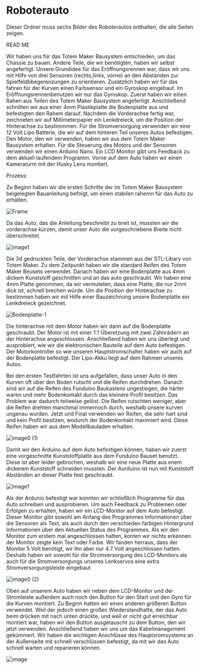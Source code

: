 Roboterauto
====

Dieser Ordner muss sechs Bilder des Roboterautos enthalten, die alle Seiten zeigen.

READ ME

Wir haben  uns für das Totem Maker Bausystem entschieden, um das Chassie zu bauen. Andere Teile, die wir benötigten, haben wir selbst angefertigt.
Unsere Grundidee für das Eröffnungsrennen war, dass wir uns mit Hilfe von drei Sensoren (rechts,links, vorne) an den Abständen zur Spielfeldbbegerenzungen zu orientieren.
Zusätzlich haben wir für das fahren für der Kurven einen Farbsensor und ein Gyroskop eingebaut. Im Eröffnungsrennenbenutzen wir nur das Gyroskop.
Zuerst haben wir einen Rahen aus Teilen des Totem Maker Bausystem angefertigt. Anschließend schnitten wir aus einer 4mm Plastikplatte die Bodenplatte aus und befestigten den Rahem darauf.
Nachdem die Vorderachse fertig war, zeichneten wir auf Millimeterpapier ein Lenkdreieck, um die Position der Hinterachse zu bestimmmen. 
Für die Stromversorgung verwenden wir eine 12 Volt Lipo Batterie, die wir auf dem hinteren Teil unseres Autos befestigen.
Den Motor, den wir verwenden, haben wir aus dem Totem Maker Bausystem erhalten. Für die Steuerung des Motors und der Sensoren verwenden wir einen Arduino Nano. 
Ein LCD Monitor gibt uns Feedback zu dem aktuell laufendem Programm. 
Vorne auf dem Auto haben wir einen Kameraturm mit der Husky Lens montiert.


Prozess:


Zu Beginn haben wir die ersten Schritte der im Totem Maker Bausystem beigelegten Bauanleitung befolgt, um einen stabilen rahemn für das Auto zu erhalten. 

![Frame](https://user-images.githubusercontent.com/131177565/235680006-affdd363-4297-4a06-9caa-a8125de43fb9.png)

Da das Auto, das die Anleitung beschreibt zu breit ist, mussten wir die vorderachse kürzen, damit unser Auto die vorgeschriebene Breite nicht überschreitet.

![image1](https://user-images.githubusercontent.com/131177565/235680801-dcf372b3-89f4-4a34-b5b8-66f85cb70028.jpeg)

Die 3d gedruckten Teile, der Vorderachse stammen aus der STL-Libary von Totem Maker.
Zu dem Zeitpunkt haben wir die standard Reifen des Totem Maker Beusets verwendet. 
Danach haben wir eine Bodenplatte aus 4mm dickem Kunststoff geschnitten und an das auto geschraubt.
Wir haben eine 4mm Platte genommen, da wir vermuteten, dass eine Platte, die nur 2mm dick ist, schnell brechen würde.
Um die Position der Hinterachse zu bestimmen haben wir mit Hilfe einer Bauzeichnung  unsere Bodenplatte ein Lenkdreieck gezeichnet.

![Bodenplatte-1](https://user-images.githubusercontent.com/131177565/235682426-33cb649e-8ef1-453e-b3f9-9b506c7610f3.png)

Die hinterachse mit dem Motor haben wir dann auf die Bodenplatte geschraubt.
Der Motor ist mit einer 1:1 Überetzung mit zwei Zahnrädern an der Hinterachse angeschlossen.
Anschließend haben wir uns überlegt und ausprobiert, wie wir die elektronischen Bauteile auf dem Auto befestigen. 
Der Motorkontroller so wie unseren Hauptstromschalter haben wir auch auf der Bodenplatte befestigt. 
Der Lipo-Akku liegt auf dem Rahmen unseres Autos.

Bei den ersten Testfahrten ist uns aufgefallen, dass unser Auto in den Kurven oft über den Boden rutscht und die Reifen durchdrehen.
Danach sind wir auf die Reifen des Funduino Baukastens ungestiegen, die härter waren und mehr Bodenkontakt durch das kleinere Profil besitzen.
Das Problem war dadurch teilweise gelöst.
Die Reifen rutschten weniger, aber die Reifen drehten manchmal immernoch durch, weshalb unsere kurven ungenau wurden.
Jetzt und Final verwenden wir Reifen, die sehr hart sind und kein Profil besitzen, wodurch der Bodenkontakt maximiert wird.
Diese Reifen haben wir aus dem Modellbauladen erhalten.

![image0 (1)](https://github.com/biswro2023/smartiecar/assets/131177565/c86c0d01-40ef-4458-8a59-f7c86a03f72b)


Damit wir den Arduino auf dem Auto befestigen können, haben wir zuerst eine vorgeschnitte Kunststoffplatte aus dem Funduino Bauset benutzt. 
Diese ist aber leider gebrochen, weshalb wir eine neue Platte aus enem dickerem Kunststoff schneiden mussten.
Der Aurduino ist nun mit Kunststoff Abständen an dieser Platte fest geschraubt.

![image1](https://github.com/biswro2023/smartiecar/assets/131177565/343355ef-cd43-4d30-9ed9-53aeb299f880)

Als der Ardunio befestigt war konnten wir schließlich Programme für das Auto schreiben und ausprobieren.
Um auch Feedback zu Problemen oder Erfolgen zu erhalten, haben wir ein LCD-Monitor auf dem Auto befestigt.
Dieser Monitor gibt sowohl am Anfang des Programmes Informationen über die Sensoren als Text, als auch durch den verschieden farbigen Hintergrund Informationen über den Aktuellen Status des Programmes.
Als wir den Monitor zum erstem mal angeschlossen hatten, konten wir nichts erkennen. der Monitor zeigte kein Text oder Farbe.
Wir fanden herraus, dass der Monitor 5 Volt benötigt, wir ihn aber nur 4.7 Volt angeschlossen hatten.
Deshalb haben wir sowohl für die Stromversorgung des LCD-Monitors als auch für die Stromversorgungs unseres Lenkservos eine extra Stromversorgungsleiste eingebaut

![image0 (2)](https://github.com/biswro2023/smartiecar/assets/131177565/ef6eb164-e023-4361-834d-cc200a337ebe)

Oben auf unserem Auto haben wir neben dem LCD-Monitor und der Stromleiste außerdem auch noch den Button für den Start und den Gyro für die Kurven montiert.
Zu Beginn hatten wir einen anderen größeren Button verwendet. Weil der jedoch einen großen Wiederstandhatte, der das Auto beim drücken mit nach unten drückte, und weil er nicht gut erreichbar montiert war,
haben wir den Button ausgetauscht zu dem Button, den wir jetzt verwenden.
Anschließend haben wir uns um das Kabelmanagement gekümmert. Wir haben die wichtigen Anschlüsse des Hauptsromsystems an der Außenseite mit schnell verschlüssen befestigt, da mit wir das Auto schnell warten 
und reparieren können.

![image](https://user-images.githubusercontent.com/131177565/236902868-fe6987f2-450b-4a82-ad03-88c99bf6b534.png)




